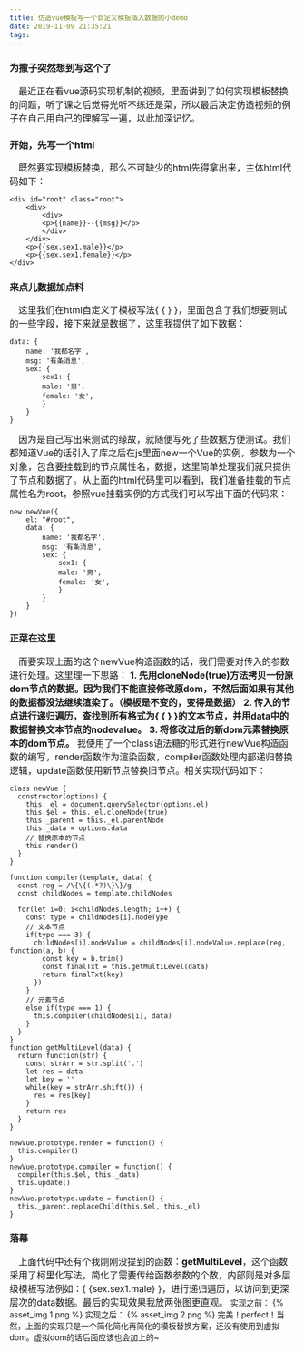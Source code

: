 ```yaml
---
title: 仿造vue模板写一个自定义模板插入数据的小demo
date: 2019-11-09 21:35:21
tags:
---
```


### 为撒子突然想到写这个了
&nbsp;&nbsp;&nbsp;&nbsp;<font size=3>最近正在看vue源码实现机制的视频，里面讲到了如何实现模板替换的问题，听了课之后觉得光听不练还是菜，所以最后决定仿造视频的例子在自己用自己的理解写一遍，以此加深记忆。
</font>
<!-- more -->

### 开始，先写一个html
&nbsp;&nbsp;&nbsp;&nbsp;<font size=3>既然要实现模板替换，那么不可缺少的html先得拿出来，主体html代码如下：
</font>
```
<div id="root" class="root">
    <div>
        <div>
        <p>{{name}}--{{msg}}</p>
        </div>
    </div>
    <p>{{sex.sex1.male}}</p>
    <p>{{sex.sex1.female}}</p>
</div>
```

### 来点儿数据加点料
&nbsp;&nbsp;&nbsp;&nbsp;<font size=3>这里我们在html自定义了模板写法\{ \{ \} \}，里面包含了我们想要测试的一些字段，接下来就是数据了，这里我提供了如下数据：
</font>
```
data: {
    name: '我都名字',
    msg: '有条消息',
    sex: {
        sex1: {
        male: '男',
        female: '女',
        }
    }
}
```
&nbsp;&nbsp;&nbsp;&nbsp;<font size=3>因为是自己写出来测试的缘故，就随便写死了些数据方便测试。我们都知道Vue的话引入了库之后在js里面new一个Vue的实例，参数为一个对象，包含要挂载到的节点属性名，数据，这里简单处理我们就只提供了节点和数据了。从上面的html代码里可以看到，我们准备挂载的节点属性名为root，参照vue挂载实例的方式我们可以写出下面的代码来：
</font>
```
new newVue({
    el: "#root",
    data: {
        name: '我都名字',
        msg: '有条消息',
        sex: {
            sex1: {
            male: '男',
            female: '女',
            }
        }
    }
})
```

### 正菜在这里
&nbsp;&nbsp;&nbsp;&nbsp;<font size=3>而要实现上面的这个newVue构造函数的话，我们需要对传入的参数进行处理。这里理一下思路：
**1. 先用cloneNode(true)方法拷贝一份原dom节点的数据。因为我们不能直接修改原dom，不然后面如果有其他的数据都没法继续渲染了。（模板是不变的，变得是数据）**
**2. 传入的节点进行递归遍历，查找到所有格式为\{ \{ \} \}的文本节点，并用data中的数据替换文本节点的nodevalue。**
**3. 将修改过后的新dom元素替换原本的dom节点。**
我使用了一个class语法糖的形式进行newVue构造函数的编写，render函数作为渲染函数，compiler函数处理内部递归替换逻辑，update函数使用新节点替换旧节点。相关实现代码如下：
</font>
```
class newVue {
  constructor(options) {
    this._el = document.querySelector(options.el)
    this.$el = this._el.cloneNode(true)
    this._parent = this._el.parentNode
    this._data = options.data
    // 替换原本的节点
    this.render()
  }
}

function compiler(template, data) {
  const reg = /\{\{(.*?)\}\}/g
  const childNodes = template.childNodes
  
  for(let i=0; i<childNodes.length; i++) {
    const type = childNodes[i].nodeType
    // 文本节点
    if(type === 3) {
      childNodes[i].nodeValue = childNodes[i].nodeValue.replace(reg, function(a, b) {
        const key = b.trim()
        const finalTxt = this.getMultiLevel(data)
        return finalTxt(key)
      })
    }
    // 元素节点
    else if(type === 1) {
      this.compiler(childNodes[i], data)
    }
  }
}
function getMultiLevel(data) {
  return function(str) {
    const strArr = str.split('.')
    let res = data
    let key = ''
    while(key = strArr.shift()) {
      res = res[key]
    }
    return res
  }
}

newVue.prototype.render = function() {
  this.compiler()
}
newVue.prototype.compiler = function() {
  compiler(this.$el, this._data)
  this.update()
}
newVue.prototype.update = function() {
  this._parent.replaceChild(this.$el, this._el)
}

```

### 落幕
&nbsp;&nbsp;&nbsp;&nbsp;<font size=3>上面代码中还有个我刚刚没提到的函数：**getMultiLevel**，这个函数采用了柯里化写法，简化了需要传给函数参数的个数，内部则是对多层级模板写法例如：\{ \{sex.sex1.male\} \}，进行递归遍历，以访问到更深层次的data数据。最后的实现效果我放两张图更直观。
</font>
实现之前：
{% asset_img 1.png %}
实现之后：
{% asset_img 2.png %}
完美！perfect！当然，上面的实现只是一个简化简化再简化的模板替换方案，还没有使用到虚拟dom。虚拟dom的话后面应该也会加上的~